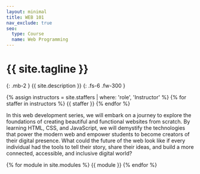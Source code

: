 ```yaml
---
layout: minimal
title: WEB 101
nav_exclude: true
seo:
  type: Course
  name: Web Programming
---
```


# {{ site.tagline }}
{: .mb-2 }
{{ site.description }}
{: .fs-6 .fw-300 }

{% assign instructors = site.staffers | where: 'role', 'Instructor' %}
{% for staffer in instructors %}
{{ staffer }}
{% endfor %}


In this web development series, we will embark on a journey to explore the foundations of creating beautiful and functional websites from scratch. By learning HTML, CSS, and JavaScript, we will demystify the technologies that power the modern web and empower students to become creators of their digital presence. What could the future of the web look like if every individual had the tools to tell their story, share their ideas, and build a more connected, accessible, and inclusive digital world?


{% for module in site.modules %}
{{ module }}
{% endfor %}
